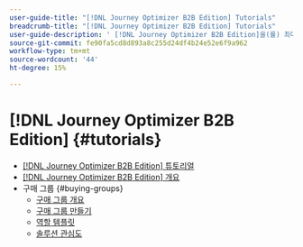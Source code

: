 ```yaml
---
user-guide-title: "[!DNL Journey Optimizer B2B Edition] Tutorials"
breadcrumb-title: "[!DNL Journey Optimizer B2B Edition] Tutorials"
user-guide-description: ' [!DNL Journey Optimizer B2B Edition]을(를) 최대한 활용하는 방법을 알아봅니다. 내장된 생성 AI 및 업계 최고의 자동화를 사용하여 계정 및 구매 그룹 여정을 통합 관리하여 특정 오퍼링에 대한 수요를 극대화합니다.'
source-git-commit: fe90fa5cd8d893a8c255d24df4b24e52e6f9a962
workflow-type: tm+mt
source-wordcount: '44'
ht-degree: 15%

---
```



# [!DNL Journey Optimizer B2B Edition] {#tutorials}

+ [[!DNL Journey Optimizer B2B Edition] 튜토리얼](overview.md)
+ [[!DNL Journey Optimizer B2B Edition] 개요](/help/overview-video.md)
+ 구매 그룹 {#buying-groups}
   + [구매 그룹 개요](/help/buying-groups/buying-groups-overview.md)
   + [구매 그룹 만들기](/help/buying-groups/create-a-buying-group.md)
   + [역할 템플릿](/help/buying-groups/role-templates.md)
   + [솔루션 관심도](/help/buying-groups/solution-interest.md)
